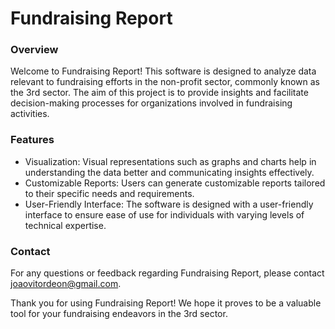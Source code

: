 # Fundraising Report

### Overview
Welcome to Fundraising Report! This software is designed to analyze data relevant to fundraising efforts in the non-profit sector, commonly known as the 3rd sector. The aim of this project is to provide insights and facilitate decision-making processes for organizations involved in fundraising activities.

### Features
- Visualization: Visual representations such as graphs and charts help in understanding the data better and communicating insights effectively.
- Customizable Reports: Users can generate customizable reports tailored to their specific needs and requirements.
- User-Friendly Interface: The software is designed with a user-friendly interface to ensure ease of use for individuals with varying levels of technical expertise.

### Contact
For any questions or feedback regarding Fundraising Report, please contact joaovitordeon@gmail.com.

Thank you for using Fundraising Report! We hope it proves to be a valuable tool for your fundraising endeavors in the 3rd sector.
